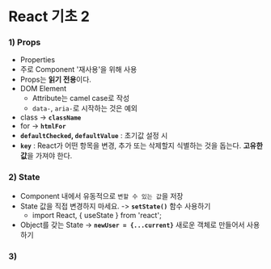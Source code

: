 # React 기초 2
### 1) Props
- Properties
- 주로 Component '재사용'을 위해 사용
- Props는 <b>읽기 전용</b>이다.
- DOM Element 
  - Attribute는 camel case로 작성
  - `data-`, `aria-`로 시작하는 것은 예외
- class -> <b>`className`</b>
- for -> <b>`htmlFor`</b>
- <b>`defaultChecked`, `defaultValue`</b> : 초기값 설정 시
- <b>`key`</b> : React가 어떤 항목을 변경, 추가 또는 삭제할지 식별하는 것을 돕는다. <b>고유한 값</b>을 가져야 한다.

### 2) State
- Component 내에서 유동적으로 `변할 수 있는 값`을 저장
- State 값을 직접 변경하지 마세요. -> <b>`setState()`</b> 함수 사용하기
  - import React, { useState } from 'react';
- Object를 갖는 State -> <b>`newUser = {...current}`</b> 새로운 객체로 만들어서 사용하기

### 3) 